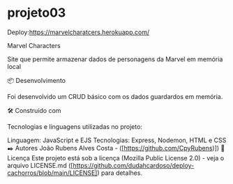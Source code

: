 # projeto03

Deploy:https://marvelcharatcers.herokuapp.com/

Marvel Characters

Site que permite armazenar dados de personagens da Marvel em memória local

📦 Desenvolvimento

Foi desenvolvido um CRUD básico com os dados guardardos em memória.

🛠️ Construído com

Tecnologias e linguagens utilizadas no projeto:

Linguagem: JavaScript e EJS
Tecnologias: Express, Nodemon, HTML e CSS
✒️ Autores
João Rubens Alves Costa - ([https://github.com/CpyRubens)])
📄 Licença
Este projeto está sob a licença (Mozilla Public License 2.0) - veja o arquivo LICENSE.md ([https://github.com/dudahcardoso/deploy-cachorros/blob/main/LICENSE]) para detalhes.
